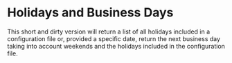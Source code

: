 # Holidays and Business Days

This short and dirty version will return a list of all holidays included in a configuration file
or, provided a specific date, return the next business day taking into account weekends and the
holidays included in the configuration file.